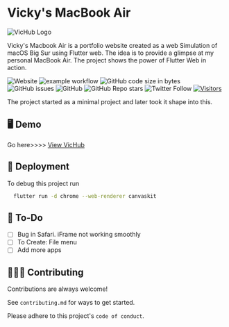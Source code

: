 # Vicky's MacBook Air

![VicHub Logo](docs/VicHubLogo.jpg)

Vicky's Macbook Air is a portfolio website created as a web Simulation of macOS Big Sur using Flutter web. The idea is to provide a glimpse at my personal MacBook Air. The project shows the power of Flutter Web in action.

![Website](https://img.shields.io/website?down_message=offline&up_message=online&url=https%3A%2F%2Fchrisbinsunny.github.io%2Fchrishub)
![example workflow](https://github.com/chrisbinsunny/chrishub/actions/workflows/web.yml/badge.svg)
![GitHub code size in bytes](https://img.shields.io/github/languages/code-size/chrisbinsunny/chrishub)
![GitHub issues](https://img.shields.io/github/issues/chrisbinsunny/chrishub)
![GitHub](https://img.shields.io/github/license/chrisbinsunny/chrishub)
![GitHub Repo stars](https://img.shields.io/github/stars/chrisbinsunny/chrishub?style=social)
![Twitter Follow](https://img.shields.io/twitter/follow/chrisbinsunny?style=social)
[![Visitors](https://api.visitorbadge.io/api/combined?path=https%3A%2F%2Fgithub.com%2Fchrisbinsunny%2Fchrishub&label=Visitors&countColor=%23263759&style=flat)](https://visitorbadge.io/status?path=https%3A%2F%2Fgithub.com%2Fchrisbinsunny%2Fchrishub)

The project started as a minimal project and later took it shape into this.

## 🖥️ Demo

Go here>>>> [View VicHub](https://electyrion.github.io/vichub)

## 🚀 Deployment

To debug this project run

```bash
  flutter run -d chrome --web-renderer canvaskit
```

## 🔰 To-Do

- [  ] Bug in Safari. iFrame not working smoothly
- [  ] To Create: File menu
- [  ] Add more apps

## 👩🏻‍💻 Contributing

Contributions are always welcome!

See `contributing.md` for ways to get started.

Please adhere to this project's `code of conduct`.
